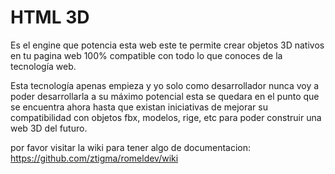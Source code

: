 # HTML 3D

Es el engine que potencia esta web
este te permite crear objetos 3D nativos en tu pagina web
100% compatible con todo lo que conoces de la tecnología web.

Esta tecnología apenas empieza y yo solo como desarrollador nunca voy a poder desarrollarla a su máximo potencial
esta se quedara en el punto que se encuentra ahora hasta que existan iniciativas de mejorar su compatibilidad con
objetos fbx, modelos, rige, etc para poder construir una web 3D del futuro.

por favor visitar la wiki para tener algo de documentacion:
https://github.com/ztigma/romeldev/wiki
